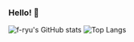 ### Hello! 👋

<!--
**f-ryu/f-ryu** is a ✨ _special_ ✨ repository because its `README.md` (this file) appears on your GitHub profile.

Here are some ideas to get you started:

- 🔭 I’m currently working on ...
- 🌱 I’m currently learning ...
- 👯 I’m looking to collaborate on ...
- 🤔 I’m looking for help with ...
- 💬 Ask me about ...
- 📫 How to reach me: ...
- 😄 Pronouns: ...
- ⚡ Fun fact: ...
-->
![f-ryu's GitHub stats](https://github-readme-stats.vercel.app/api?username=f-ryu&show_icons=true&theme=radical)
![Top Langs](https://github-readme-stats.vercel.app/api/top-langs/?username=f-ryu)
